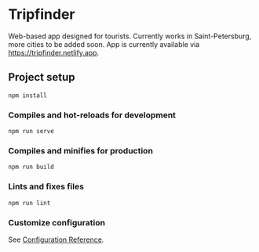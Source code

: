# Tripfinder

Web-based app designed for tourists. Currently works in Saint-Petersburg, more cities to be added soon. 
App is currently available via https://tripfinder.netlify.app.

## Project setup
```
npm install
```

### Compiles and hot-reloads for development
```
npm run serve
```

### Compiles and minifies for production
```
npm run build
```

### Lints and fixes files
```
npm run lint
```

### Customize configuration
See [Configuration Reference](https://cli.vuejs.org/config/).

